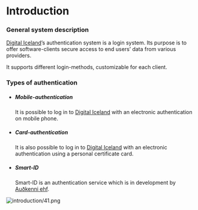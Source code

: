# Introduction

### General system description

[Digital Iceland](http://island.is)’s authentication system is a login system. Its purpose is to offer software-clients secure access to end users’ data from various providers.

It supports different login-methods, customizable for each client.

### Types of authentication

- ##### Mobile-authentication
  It is possible to log in to [Digital Iceland](https://island.is/) with an electronic authentication on mobile phone.
- ##### Card-authentication
  It is also possible to log in to [Digital Iceland](https://island.is/) with an electronic authentication using a personal certificate card.
- ##### Smart-ID
  Smart-ID is an authentication service which is in development by [Auðkenni ehf](https://www.audkenni.is/).

![introduction/41.png](introduction/41.png)
